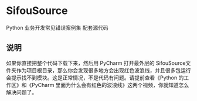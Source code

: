 # SifouSource

Python 业务开发常见错误案例集 配套源代码

## 说明

如果你直接把整个代码下载下来，然后用 PyCharm 打开最外层的 SifouSource文件夹作为项目根目录，那么你会发现很多地方会出现红色波浪线，并且很多包运行会提示找不到模块。这是正常情况，不是代码有问题。请提前查看《Python 的工作区》和《PyCharm 里面为什么会有红色的波浪线》这两个视频，你就知道怎么解决问题了。

